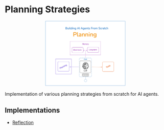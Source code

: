 # Planning Strategies

<p align="center">
<img src="../../assets/planning.png" width="50%" alt="Planning Diagram">
</p>

Implementation of various planning strategies from scratch for AI agents.

## Implementations

- [Reflection](reflection/)